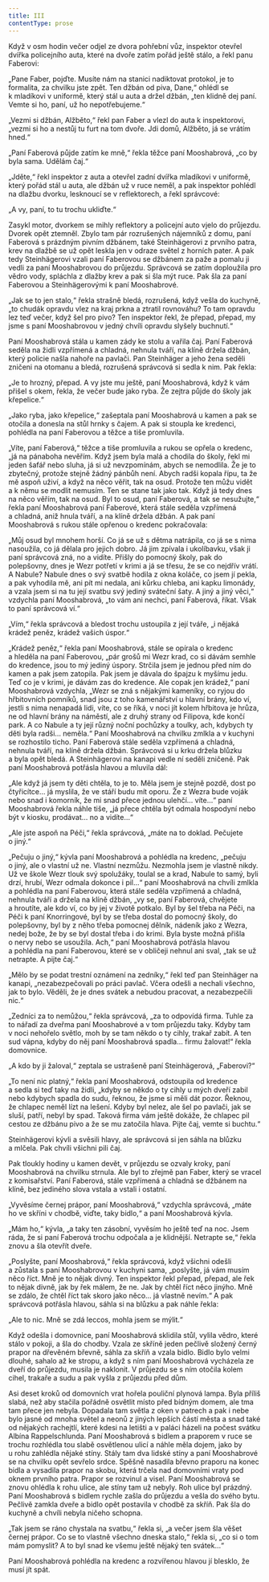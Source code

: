 ```yaml
---
title: III
contentType: prose
---
```


<section>

Když v osm hodin večer odjel ze dvora pohřební vůz, inspektor otevřel dvířka policejního auta, které na dvoře zatím pořád ještě stálo, a řekl panu Faberovi:

„Pane Faber, pojďte. Musíte nám na stanici nadiktovat protokol, je to formalita, za chvilku jste zpět. Ten džbán od piva, Dane,“ ohlédl se k mladíkovi v uniformě, který stál u auta a držel džbán, „ten klidně dej paní. Vemte si ho, paní, už ho nepotřebujeme.“

„Vezmi si džbán, Alžběto,“ řekl pan Faber a vlezl do auta k inspektorovi, „vezmi si ho a nestůj tu furt na tom dvoře. Jdi domů, Alžběto, já se vrátím hned.“

„Paní Faberová půjde zatím ke mně,“ řekla těžce paní Mooshab­rová, „co by byla sama. Udělám čaj.“

„Jděte,“ řekl inspektor z auta a otevřel zadní dvířka mladíkovi v uniformě, který pořád stál u auta, ale džbán už v ruce neměl, a pak inspektor pohlédl na dlažbu dvorku, lesknoucí se v reflektorech, a řekl správcové:

„A vy, paní, to tu trochu ukliďte.“

Zasykl motor, dvorkem se mihly reflektory a policejní auto vjelo do průjezdu. Dvorek opět ztemněl. Zbylo tam pár rozrušených nájemníků z domu, paní Faberová s prázdným pivním džbánem, také Steinhägerovi z prvního patra, krev na dlažbě se už opět leskla jen v odraze světel z horních pater. A pak tedy Steinhägerovi vzali paní Faberovou se džbánem za paže a pomalu ji vedli za paní Moos­habrovou do průjezdu. Správcová se zatím doploužila pro vědro vody, spláchla z dlažby krev a pak si šla mýt ruce. Pak šla za paní Faberovou a Steinhägerovými k paní Mooshabrové.

„Jak se to jen stalo,“ řekla strašně bledá, rozrušená, když vešla do kuchyně, „to chudák opravdu vlez na kraj prkna a ztratil rovnováhu? To tam opravdu lez teď večer, když šel pro pivo? Ten inspektor řekl, že přepad, přepad, my jsme s paní Mooshabrovou v jedný chvíli opravdu slyšely buchnutí.“

Paní Mooshabrová stála u kamen zády ke stolu a vařila čaj. Paní Faberová seděla na židli vzpřímená a chladná, nehnula tváří, na klíně držela džbán, který policie našla nahoře na pavlači. Pan Steinhäger a jeho žena seděli zničeni na otomanu a bledá, rozrušená správcová si sedla k nim. Pak řekla:

„Je to hrozný, přepad. A vy jste mu ještě, paní Mooshabrová, když k vám přišel s okem, řekla, že večer bude jako ryba. Že zejtra půjde do školy jak křepelice.“

„Jako ryba, jako křepelice,“ zašeptala paní Mooshabrová u kamen a pak se otočila a donesla na stůl hrnky s čajem. A pak si stoupla ke kredenci, pohlédla na paní Faberovou a těžce a tiše promluvila.

„Víte, paní Faberová,“ těžce a tiše promluvila a rukou se opřela o kredenc, „já na pánaboha nevěřím. Když jsem byla malá a chodila do školy, řekl mi jeden šafář nebo sluha, já si už nevzpomínám, abych se nemodlila. Že je to zbytečný, protože stejně žádný pánbůh není. Abych radši kopala řípu, ta že mě aspoň uživí, a když na něco věřit, tak na osud. Protože ten můžu vidět a k němu se modlit nemusím. Ten se stane tak jako tak. Když já tedy dnes na něco věřím, tak na osud. Byl to osud, paní Faberová, a tak se nesužujte,“ řekla paní Mooshabrová paní Faberové, která stále seděla vzpřímená a chladná, aniž hnula tváří, a na klíně držela džbán. A pak paní Mooshabrová s rukou stále opřenou o kredenc pokračovala:

„Můj osud byl mnohem horší. Co já se už s dětma natrápila, co já se s nima nasoužila, co já dělala pro jejich dobro. Já jim zpívala i ukolíbavku, však ji paní správcová zná, no a vidíte. Přišly do pomocný školy, pak do polepšovny, dnes je Wezr potřetí v krimi a já se třesu, že se co nejdřív vrátí. A Nabule? Nabule dnes o svý svatbě hodila z okna koláče, co jsem jí pekla, a pak vyhodila mě, ani pít mi nedala, ani kůrku chleba, ani kapku limonády, a vzala jsem si na tu její svatbu svý jediný sváteční šaty. A jiný a jiný věci,“ vzdychla paní Mooshabrová, „to vám ani nechci, paní Faberová, říkat. Však to paní správcová ví.“

„Vím,“ řekla správcová a bledost trochu ustoupila z její tváře, „i nějaká krádež peněz, krádež vašich úspor.“

„Krádež peněz,“ řekla paní Mooshabrová, stále se opírala o kredenc a hleděla na paní Faberovou, „pár grošů mi Wezr krad, co si dávám semhle do kredence, jsou to mý jediný úspory. Strčila jsem je jednou před ním do kamen a pak jsem zatopila. Pak jsem je dávala do špajzu k myšímu jedu. Teď co je v krimi, je dávám zas do kredence. Ale copak jen krádež,“ paní Mooshabrová vzdychla, „Wezr se zná s nějakými kameníky, co ryjou do hřbitovních pomníků, snad jsou z toho kamenářství u hlavní brány, kdo ví, jestli s nima nenapadá lidi, víte, co se říká, v noci jít kolem hřbitova je hrůza, ne od hlavní brány na náměstí, ale z druhý strany od Filipova, kde končí park. A co Nabule a ty její různý noční pochůzky a toulky, ach, kdybych ty děti byla radši… neměla.“ Paní Mooshabrová na chvilku zmlkla a v kuchyni se rozhostilo ticho. Paní Faberová stále seděla vzpřímená a chladná, nehnula tváří, na klíně držela džbán. Správcová si u krku držela blůzku a byla opět bledá. A Steinhägerovi na kanapi vedle ní seděli zničeně. Pak paní Mooshabrová potřásla hlavou a mluvila dál:

„Ale když já jsem ty děti chtěla, to je to. Měla jsem je stejně pozdě, dost po čtyřicítce… já myslila, že ve stáří budu mít oporu. Že z Wezra bude voják nebo snad i komorník, že mi snad přece jednou ulehčí… víte…“ paní Mooshabrová řekla náhle tiše, „já přece chtěla být odmala hospodyní nebo být v kiosku, prodávat… no a vidíte…“

„Ale jste aspoň na Péči,“ řekla správcová, „máte na to doklad. Pečujete o jiný.“

„Pečuju o jiný,“ kývla paní Mooshabrová a pohlédla na kredenc, „pečuju o jiný, ale o vlastní už ne. Vlastní nezmůžu. Nezmohla jsem je vlastně nikdy. Už ve škole Wezr tlouk svý spolužáky, toulal se a krad, Nabule to samý, byli drzí, hrubí, Wezr odmala dokonce i pil…“ paní Mooshabrová na chvíli zmlkla a pohlédla na paní Faberovou, která stále seděla vzpřímená a chladná, nehnula tváří a držela na klíně džbán, „vy se, paní Faberová, chvějete a hroutíte, ale kdo ví, co by jej v životě potkalo. Byl by šel třeba na Péči, na Péči k paní Knorringové, byl by se třeba dostal do pomocný školy, do polepšovny, byl by z něho třeba pomocnej dělník, nádeník jako z Wezra, nedej bože, že by se byl dostal třeba i do krimi. Byla byste možná přišla o nervy nebo se usoužila. Ach,“ paní Mooshabrová potřásla hlavou a pohlédla na paní Faberovou, které se v obličeji nehnul ani sval, „tak se už netrapte. A pijte čaj.“

„Mělo by se podat trestní oznámení na zedníky,“ řekl teď pan Steinhäger na kanapi, „nezabezpečovali po práci pavlač. Včera odešli a nechali všechno, jak to bylo. Věděli, že je dnes svátek a nebudou pracovat, a nezabezpečili nic.“

„Zedníci za to nemůžou,“ řekla správcová, „za to odpovídá firma. Tuhle za to nářadí za dveřma paní Mooshabrové a v tom průjezdu taky. Kdyby tam v noci nehořelo světlo, moh by se tam někdo o ty cihly, trakař zabít. A ten sud vápna, kdyby do něj paní Mooshabrová spadla… firmu žalovat!“ řekla domovnice.

„A kdo by ji žaloval,“ zeptala se ustrašeně paní Steinhägerová, „Faberovi?“

„To není nic platný,“ řekla paní Mooshabrová, odstoupila od kredence a sedla si teď taky na židli, „kdyby se někdo o ty cihly u mých dveří zabil nebo kdybych spadla do sudu, řeknou, že jsme si měli dát pozor. Řeknou, že chlapec neměl lízt na lešení. Kdyby byl nelez, ale šel po pavlači, jak se sluší, patří, nebyl by spad. Taková firma vám ještě dokáže, že chlapec pil cestou ze džbánu pivo a že se mu zatočila hlava. Pijte čaj, vemte si buchtu.“

Steinhägerovi kývli a svěsili hlavy, ale správcová si jen sáhla na blůzku a mlčela. Pak chvíli všichni pili čaj.

Pak tloukly hodiny u kamen devět, v průjezdu se ozvaly kroky, paní Mooshabrová na chvilku strnula. Ale byl to zřejmě pan Faber, který se vracel z komisařství. Paní Faberová, stále vzpřímená a chladná se džbánem na klíně, bez jediného slova vstala a vstali i ostatní.

„Vyvěsíme černej prápor, paní Mooshabrová,“ vzdychla správcová, „máte ho ve skříni v chodbě, viďte, taky bidlo,“ a paní Moos­habrová kývla.

„Mám ho,“ kývla, „a taky ten zásobní, vyvěsím ho ještě teď na noc. Jsem ráda, že si paní Faberová trochu odpočala a je klidnější. Netrapte se,“ řekla znovu a šla otevřít dveře.

„Poslyšte, paní Mooshabrová,“ řekla správcová, když všichni odešli a zůstala s paní Mooshabrovou v kuchyni sama, „poslyšte, já vám musím něco říct. Mně je to nějak divný. Ten inspektor řekl přepad, přepad, ale řek to nějak divně, jak by řek málem, že ne. Jak by chtěl říct něco jinýho. Mně se zdálo, že chtěl říct tak skoro jako něco… já vlastně nevím.“ A pak správcová potřásla hlavou, sáhla si na blůzku a pak náhle řekla:

„Ale to nic. Mně se zdá leccos, mohla jsem se mýlit.“

Když odešla i domovnice, paní Mooshabrová sklidila stůl, vylila vědro, které stálo v pokoji, a šla do chodby. Vzala ze skříně jeden pečlivě složený černý prapor na dřevěném břevně, sáhla za skříň a vzala bidlo. Bidlo bylo velmi dlouhé, sahalo až ke stropu, a když s ním paní Mooshabrová vycházela ze dveří do průjezdu, musila je naklonit. V průjezdu se s ním otočila kolem cihel, trakaře a sudu a pak vyšla z průjezdu před dům.

Asi deset kroků od domovních vrat hořela pouliční plynová lampa. Byla příliš slabá, než aby stačila pořádně osvětlit místo před bídným domem, ale tma tam přece jen nebyla. Dopadala tam světla z oken v patrech a pak i nebe bylo jasné od mnoha světel a neonů z jiných lepších částí města a snad také od nějakých rachejt­lí, které kdesi na letišti a v paláci házeli na počest svátku Albína Rappelschlunda. Paní Mooshabrová s bidlem a praporem v ruce se trochu rozhlédla tou slabě osvětlenou ulicí a náhle měla dojem, jako by u rohu zahlédla nějaké stíny. Stály tam dva lidské stíny a paní Mooshabrové se na chvilku opět sevřelo srdce. Spěšně nasadila břevno praporu na konec bidla a vysadila prapor na skobu, která trčela nad domovními vraty pod oknem prvního patra. Prapor se rozvinul a visel. Paní Mooshabrová se znovu ohlédla k rohu ulice, ale stíny tam už nebyly. Roh ulice byl prázdný. Paní Mooshabrová s bidlem rychle zašla do průjezdu a vešla do svého bytu. Pečlivě zamkla dveře a bidlo opět postavila v chodbě za skříň. Pak šla do kuchyně a chvíli nebyla ničeho schopna.

„Tak jsem se ráno chystala na svatbu,“ řekla si, „a večer jsem šla věšet černej prápor. Co se to vlastně všechno dneska stalo,“ řekla si, „co si o tom mám pomyslit? A to byl snad ke všemu ještě nějaký ten svátek…“

Paní Mooshabrová pohlédla na kredenc a rozvířenou hlavou jí blesklo, že musí jít spát.

</section>
